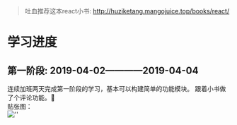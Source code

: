 >吐血推荐这本react小书: http://huziketang.mangojuice.top/books/react/

# 学习进度
## 第一阶段: 2019-04-02————2019-04-04
连续加班两天完成第一阶段的学习，基本可以构建简单的功能模块。
跟着小书做了个评论功能。    
贴张图：       
![''](https://ws3.sinaimg.cn/large/005BYqpggy1g1qhomdufxj30ha0b8dfz.jpg)
